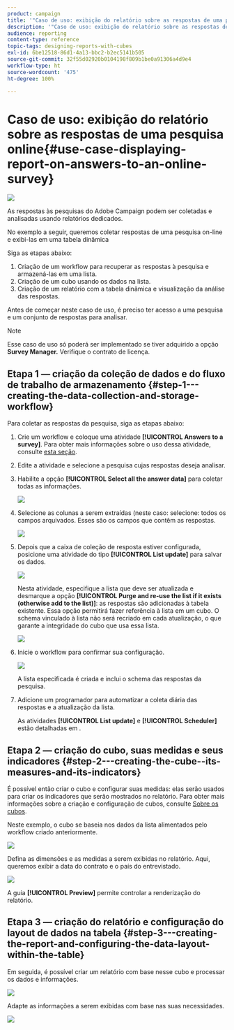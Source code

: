 ```yaml
---
product: campaign
title: '"Caso de uso: exibição do relatório sobre as respostas de uma pesquisa on-line"'
description: '"Caso de uso: exibição do relatório sobre as respostas de uma pesquisa on-line"'
audience: reporting
content-type: reference
topic-tags: designing-reports-with-cubes
exl-id: 6be12518-86d1-4a13-bbc2-b2ec5141b505
source-git-commit: 32f55d02920b0104198f809b1be0a91306a4d9e4
workflow-type: ht
source-wordcount: '475'
ht-degree: 100%

---
```


# Caso de uso: exibição do relatório sobre as respostas de uma pesquisa online{#use-case-displaying-report-on-answers-to-an-online-survey}

![](../../assets/common.svg)

As respostas às pesquisas do Adobe Campaign podem ser coletadas e analisadas usando relatórios dedicados.

No exemplo a seguir, queremos coletar respostas de uma pesquisa on-line e exibi-las em uma tabela dinâmica

Siga as etapas abaixo:

1. Criação de um workflow para recuperar as respostas à pesquisa e armazená-las em uma lista.
1. Criação de um cubo usando os dados na lista.
1. Criação de um relatório com a tabela dinâmica e visualização da análise das respostas.

Antes de começar neste caso de uso, é preciso ter acesso a uma pesquisa e um conjunto de respostas para analisar.

>[!NOTE]
>
>Esse caso de uso só poderá ser implementado se tiver adquirido a opção **Survey Manager.** Verifique o contrato de licença.

## Etapa 1 — criação da coleção de dados e do fluxo de trabalho de armazenamento {#step-1---creating-the-data-collection-and-storage-workflow}

Para coletar as respostas da pesquisa, siga as etapas abaixo:

1. Crie um workflow e coloque uma atividade **[!UICONTROL Answers to a survey]**. Para obter mais informações sobre o uso dessa atividade, consulte [esta seção](../../surveys/using/publish--track-and-use-collected-data.md#using-the-collected-data).
1. Edite a atividade e selecione a pesquisa cujas respostas deseja analisar.
1. Habilite a opção **[!UICONTROL Select all the answer data]** para coletar todas as informações.

   ![](../../surveys/using/assets/reporting_usecase_1_01.png)

1. Selecione as colunas a serem extraídas (neste caso: selecione: todos os campos arquivados. Esses são os campos que contêm as respostas.

   ![](../../surveys/using/assets/reporting_usecase_1_02.png)

1. Depois que a caixa de coleção de resposta estiver configurada, posicione uma atividade do tipo **[!UICONTROL List update]** para salvar os dados.

   ![](../../surveys/using/assets/reporting_usecase_1_04.png)

   Nesta atividade, especifique a lista que deve ser atualizada e desmarque a opção **[!UICONTROL Purge and re-use the list if it exists (otherwise add to the list)]**: as respostas são adicionadas à tabela existente. Essa opção permitirá fazer referência à lista em um cubo. O schema vinculado à lista não será recriado em cada atualização, o que garante a integridade do cubo que usa essa lista.

   ![](../../surveys/using/assets/reporting_usecase_1_03.png)

1. Inicie o workflow para confirmar sua configuração.

   ![](../../surveys/using/assets/reporting_usecase_1_05.png)

   A lista especificada é criada e inclui o schema das respostas da pesquisa.

1. Adicione um programador para automatizar a coleta diária das respostas e a atualização da lista.

   As atividades **[!UICONTROL List update]** e **[!UICONTROL Scheduler]** estão detalhadas em .

## Etapa 2 — criação do cubo, suas medidas e seus indicadores {#step-2---creating-the-cube--its-measures-and-its-indicators}

É possível então criar o cubo e configurar suas medidas: elas serão usados para criar os indicadores que serão mostrados no relatório. Para obter mais informações sobre a criação e configuração de cubos, consulte [Sobre os cubos](../../reporting/using/about-cubes.md).

Neste exemplo, o cubo se baseia nos dados da lista alimentados pelo workflow criado anteriormente.

![](../../surveys/using/assets/reporting_usecase_2_01.png)

Defina as dimensões e as medidas a serem exibidas no relatório. Aqui, queremos exibir a data do contrato e o país do entrevistado.

![](../../surveys/using/assets/reporting_usecase_2_02.png)

A guia **[!UICONTROL Preview]** permite controlar a renderização do relatório.

## Etapa 3 — criação do relatório e configuração do layout de dados na tabela {#step-3---creating-the-report-and-configuring-the-data-layout-within-the-table}

Em seguida, é possível criar um relatório com base nesse cubo e processar os dados e informações.

![](../../surveys/using/assets/reporting_usecase_3_01.png)

Adapte as informações a serem exibidas com base nas suas necessidades.

![](../../surveys/using/assets/reporting_usecase_3_02.png)
